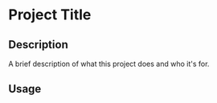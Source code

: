 # Project Title

## Description

A brief description of what this project does and who it's for.

## Usage

